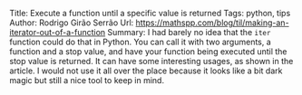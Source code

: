 Title: Execute a function until a specific value is returned
Tags: python, tips
Author: Rodrigo Girão Serrão
Url: https://mathspp.com/blog/til/making-an-iterator-out-of-a-function
Summary: I had barely no idea that the `iter` function could do that in Python. You can call it with two arguments, a function and a stop value, and have your function being executed until the stop value is returned. It can have some interesting usages, as shown in the article. I would not use it all over the place because it looks like a bit dark magic but still a nice tool to keep in mind.
